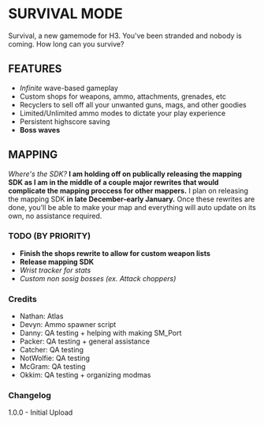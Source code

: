 # SURVIVAL MODE
Survival, a new gamemode for H3. You've been stranded and nobody is coming. How long can you survive?

## FEATURES
 - *Infinite* wave-based gameplay
 - Custom shops for weapons, ammo, attachments, grenades, etc
 - Recyclers to sell off all your unwanted guns, mags, and other goodies
 - Limited/Unlimited ammo modes to dictate your play experience
 - Persistent highscore saving
 - **Boss waves**

## MAPPING
*Where's the SDK?*
**I am holding off on publically releasing the mapping SDK as I am in the middle of a couple major rewrites that would complicate the mapping proccess for other mappers.** 
I plan on releasing the mapping SDK **in late December-early January.**
Once these rewrites are done, you'll be able to make your map and everything will auto update on its own, no assistance required.

### TODO (BY PRIORITY)
 - **Finish the shops rewrite to allow for custom weapon lists**
 - **Release mapping SDK**
 - *Wrist tracker for stats*
 - *Custom non sosig bosses (ex. Attack choppers)*

### Credits
- Nathan: Atlas
- Devyn: Ammo spawner script
- Danny: QA testing + helping with making SM_Port
- Packer: QA testing + general assistance
- Catcher: QA testing
- NotWolfie: QA testing
- McGram: QA testing
- Okkim: QA testing + organizing modmas

### Changelog
1.0.0 - Initial Upload
